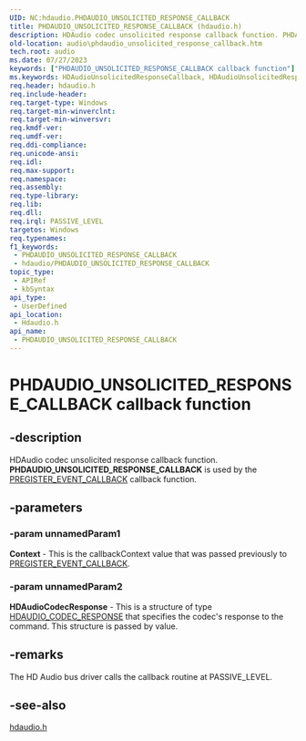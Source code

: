 ```yaml
---
UID: NC:hdaudio.PHDAUDIO_UNSOLICITED_RESPONSE_CALLBACK
title: PHDAUDIO_UNSOLICITED_RESPONSE_CALLBACK (hdaudio.h)
description: HDAudio codec unsolicited response callback function. PHDAUDIO_UNSOLICITED_RESPONSE_CALLBACK is used by the PREGISTER_EVENT_CALLBACK callback function.
old-location: audio\phdaudio_unsolicited_response_callback.htm
tech.root: audio
ms.date: 07/27/2023
keywords: ["PHDAUDIO_UNSOLICITED_RESPONSE_CALLBACK callback function"]
ms.keywords: HDAudioUnsolicitedResponseCallback, HDAudioUnsolicitedResponseCallback callback function [Audio Devices], PHDAUDIO_UNSOLICITED_RESPONSE_CALLBACK, PHDAUDIO_UNSOLICITED_RESPONSE_CALLBACK callback, audio.phdaudio_unsolicited_response_callback, hdaudio/HDAudioUnsolicitedResponseCallback
req.header: hdaudio.h
req.include-header: 
req.target-type: Windows
req.target-min-winverclnt: 
req.target-min-winversvr: 
req.kmdf-ver: 
req.umdf-ver: 
req.ddi-compliance: 
req.unicode-ansi: 
req.idl: 
req.max-support: 
req.namespace: 
req.assembly: 
req.type-library: 
req.lib: 
req.dll: 
req.irql: PASSIVE_LEVEL
targetos: Windows
req.typenames: 
f1_keywords:
 - PHDAUDIO_UNSOLICITED_RESPONSE_CALLBACK
 - hdaudio/PHDAUDIO_UNSOLICITED_RESPONSE_CALLBACK
topic_type:
 - APIRef
 - kbSyntax
api_type:
 - UserDefined
api_location:
 - Hdaudio.h
api_name:
 - PHDAUDIO_UNSOLICITED_RESPONSE_CALLBACK
---
```


# PHDAUDIO_UNSOLICITED_RESPONSE_CALLBACK callback function

## -description

HDAudio codec unsolicited response callback function. <b>PHDAUDIO_UNSOLICITED_RESPONSE_CALLBACK</b> is used by the <a href="/windows-hardware/drivers/ddi/hdaudio/nc-hdaudio-pregister_event_callback">PREGISTER_EVENT_CALLBACK</a> callback function.

## -parameters

### -param unnamedParam1

**Context** - This is the callbackContext value that was passed previously to <a href="/windows-hardware/drivers/ddi/hdaudio/nc-hdaudio-pregister_event_callback">PREGISTER_EVENT_CALLBACK</a>.

### -param unnamedParam2

**HDAudioCodecResponse** - This is a structure of type <a href="/windows-hardware/drivers/ddi/hdaudio/ns-hdaudio-_hdaudio_codec_response">HDAUDIO_CODEC_RESPONSE</a> that specifies the codec's response to the command. This structure is passed by value.

## -remarks

The HD Audio bus driver calls the callback routine at PASSIVE_LEVEL.

## -see-also

[hdaudio.h](../hdaudio/index.md)
